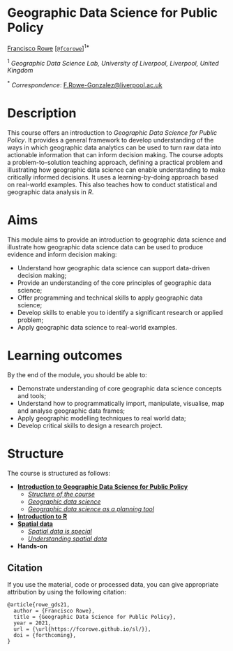 # Geographic Data Science for Public Policy

[Francisco Rowe](http://www.franciscorowe.com) [[`@fcorowe`](http://twitter.com/fcorowe)]<sup>1*</sup>

<sup>1</sup> *Geographic Data Science Lab, University of Liverpool, Liverpool, United Kingdom*

<sup>*</sup> *Correspondence*:
F.Rowe-Gonzalez@liverpool.ac.uk

# Description

This course offers an introduction to *Geographic Data Science for Public Policy*. It provides a general framework to develop understanding of the ways in which geographic data analytics can be used to turn raw data into actionable information that can inform decision making. The course adopts a problem-to-solution teaching approach, defining a practical problem and illustrating how geographic data science can enable understanding to make critically informed decisions. It uses a learning-by-doing approach based on real-world examples. This also teaches how to conduct statistical and geographic data analysis in *R*. 

# Aims

This module aims to provide an introduction to geographic data science and illustrate how geographic data science  data can be used to produce evidence and inform decision making:
* Understand how geographic data science can support data-driven decision making;
* Provide an understanding of the core principles of geographic data science;
* Offer programming and technical skills to apply geographic data science;
* Develop skills to enable you to identify a significant research or applied problem;
* Apply geographic data science to real-world examples.

# Learning outcomes

By the end of the module, you should be able to:

* Demonstrate understanding of core geographic data science concepts and tools;
* Understand how to programmatically import, manipulate, visualise, map and analyse geographic data frames;
* Apply geographic modelling techniques to real world data;
* Develop critical skills to design a research project.

# Structure

The course is structured as follows:

* [**Introduction to Geographic Data Science for Public Policy**](index.html)  
  - [*Structure of the course*](index.html)
  - [*Geographic data science*](01b-gds.html)
  - [*Geographic data science as a planning tool*](01c-gds_as_tool.html)  
* [**Introduction to R**](02-introR.html)
* [**Spatial data**](03a-spatial-data.html)  
  - [*Spatial data is special*](03a-spatial-data.html)
  - [*Understanding spatial data*](03b-spatial-data.html)
* **Hands-on** 

## Citation

If you use the material, code or processed data, you can give appropriate attribution by using the following citation:

```
@article{rowe_gds21,
  author = {Francisco Rowe},
  title = {Geographic Data Science for Public Policy},
  year = 2021,
  url = {\url{https://fcorowe.github.io/sl/}},
  doi = {forthcoming},
}
```
